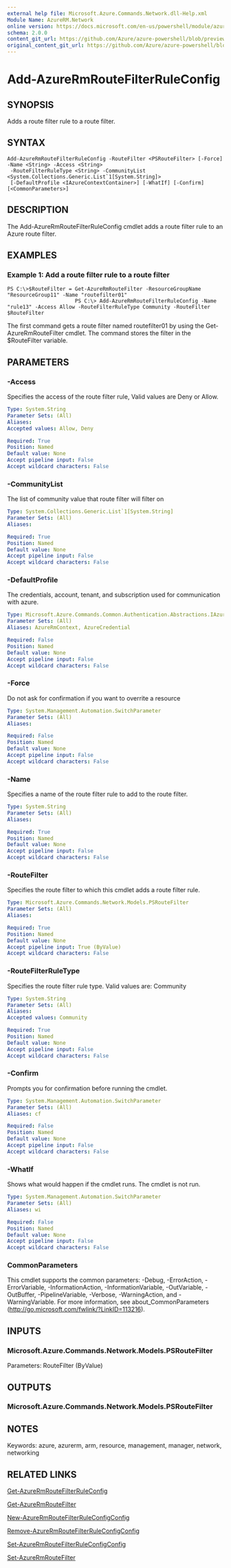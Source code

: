 ```yaml
---
external help file: Microsoft.Azure.Commands.Network.dll-Help.xml
Module Name: AzureRM.Network
online version: https://docs.microsoft.com/en-us/powershell/module/azurerm.network/add-azurermroutefilterruleconfig
schema: 2.0.0
content_git_url: https://github.com/Azure/azure-powershell/blob/preview/src/ResourceManager/Network/Commands.Network/help/Add-AzureRmRouteFilterRuleConfig.md
original_content_git_url: https://github.com/Azure/azure-powershell/blob/preview/src/ResourceManager/Network/Commands.Network/help/Add-AzureRmRouteFilterRuleConfig.md
---
```


# Add-AzureRmRouteFilterRuleConfig

## SYNOPSIS
Adds a route filter rule to a route filter.

## SYNTAX

```
Add-AzureRmRouteFilterRuleConfig -RouteFilter <PSRouteFilter> [-Force] -Name <String> -Access <String>
 -RouteFilterRuleType <String> -CommunityList <System.Collections.Generic.List`1[System.String]>
 [-DefaultProfile <IAzureContextContainer>] [-WhatIf] [-Confirm] [<CommonParameters>]
```

## DESCRIPTION
The Add-AzureRmRouteFilterRuleConfig cmdlet adds a route filter rule to an Azure route filter.

## EXAMPLES

### Example 1: Add a route filter rule to a route filter
```
PS C:\>$RouteFilter = Get-AzureRmRouteFilter -ResourceGroupName "ResourceGroup11" -Name "routefilter01"
					  PS C:\> Add-AzureRmRouteFilterRuleConfig -Name "rule13" -Access Allow -RouteFilterRuleType Community -RouteFilter $RouteFilter
```

The first command gets a route filter named routefilter01 by using the Get-AzureRmRouteFilter cmdlet.
The command stores the filter in the $RouteFilter variable.

## PARAMETERS

### -Access
Specifies the access of the route filter rule, Valid values are Deny or Allow.

```yaml
Type: System.String
Parameter Sets: (All)
Aliases:
Accepted values: Allow, Deny

Required: True
Position: Named
Default value: None
Accept pipeline input: False
Accept wildcard characters: False
```

### -CommunityList
The list of community value that route filter will filter on

```yaml
Type: System.Collections.Generic.List`1[System.String]
Parameter Sets: (All)
Aliases:

Required: True
Position: Named
Default value: None
Accept pipeline input: False
Accept wildcard characters: False
```

### -DefaultProfile
The credentials, account, tenant, and subscription used for communication with azure.

```yaml
Type: Microsoft.Azure.Commands.Common.Authentication.Abstractions.IAzureContextContainer
Parameter Sets: (All)
Aliases: AzureRmContext, AzureCredential

Required: False
Position: Named
Default value: None
Accept pipeline input: False
Accept wildcard characters: False
```

### -Force
Do not ask for confirmation if you want to overrite a resource

```yaml
Type: System.Management.Automation.SwitchParameter
Parameter Sets: (All)
Aliases:

Required: False
Position: Named
Default value: None
Accept pipeline input: False
Accept wildcard characters: False
```

### -Name
Specifies a name of the route filter rule to add to the route filter.

```yaml
Type: System.String
Parameter Sets: (All)
Aliases:

Required: True
Position: Named
Default value: None
Accept pipeline input: False
Accept wildcard characters: False
```

### -RouteFilter
Specifies the route filter to which this cmdlet adds a route filter rule.

```yaml
Type: Microsoft.Azure.Commands.Network.Models.PSRouteFilter
Parameter Sets: (All)
Aliases:

Required: True
Position: Named
Default value: None
Accept pipeline input: True (ByValue)
Accept wildcard characters: False
```

### -RouteFilterRuleType
Specifies the route filter rule type.
Valid values are: Community

```yaml
Type: System.String
Parameter Sets: (All)
Aliases:
Accepted values: Community

Required: True
Position: Named
Default value: None
Accept pipeline input: False
Accept wildcard characters: False
```

### -Confirm
Prompts you for confirmation before running the cmdlet.

```yaml
Type: System.Management.Automation.SwitchParameter
Parameter Sets: (All)
Aliases: cf

Required: False
Position: Named
Default value: None
Accept pipeline input: False
Accept wildcard characters: False
```

### -WhatIf
Shows what would happen if the cmdlet runs. The cmdlet is not run.

```yaml
Type: System.Management.Automation.SwitchParameter
Parameter Sets: (All)
Aliases: wi

Required: False
Position: Named
Default value: None
Accept pipeline input: False
Accept wildcard characters: False
```

### CommonParameters
This cmdlet supports the common parameters: -Debug, -ErrorAction, -ErrorVariable, -InformationAction, -InformationVariable, -OutVariable, -OutBuffer, -PipelineVariable, -Verbose, -WarningAction, and -WarningVariable. For more information, see about_CommonParameters (http://go.microsoft.com/fwlink/?LinkID=113216).

## INPUTS

### Microsoft.Azure.Commands.Network.Models.PSRouteFilter
Parameters: RouteFilter (ByValue)

## OUTPUTS

### Microsoft.Azure.Commands.Network.Models.PSRouteFilter

## NOTES
Keywords: azure, azurerm, arm, resource, management, manager, network, networking

## RELATED LINKS

[Get-AzureRmRouteFilterRuleConfig](./Get-AzureRmRouteFilterRuleConfig.md)

[Get-AzureRmRouteFilter](./Get-AzureRmRouteFilter.md)

[New-AzureRmRouteFilterRuleConfigConfig](./New-AzureRmRouteFilterRuleConfigConfig.md)

[Remove-AzureRmRouteFilterRuleConfigConfig](./Remove-AzureRmRouteFilterRuleConfigConfig.md)

[Set-AzureRmRouteFilterRuleConfigConfig](./Set-AzureRmRouteFilterRuleConfigConfig.md)

[Set-AzureRmRouteFilter](./Set-AzureRmRouteFilter.md)

